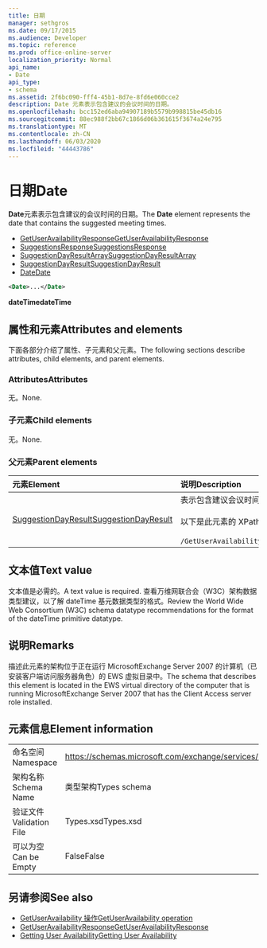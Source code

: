 ```yaml
---
title: 日期
manager: sethgros
ms.date: 09/17/2015
ms.audience: Developer
ms.topic: reference
ms.prod: office-online-server
localization_priority: Normal
api_name:
- Date
api_type:
- schema
ms.assetid: 2f6bc090-fff4-45b1-8d7e-8fd6e060cce2
description: Date 元素表示包含建议的会议时间的日期。
ms.openlocfilehash: bcc152ed6aba94907189b5579b998815be45db16
ms.sourcegitcommit: 88ec988f2bb67c1866d06b361615f3674a24e795
ms.translationtype: MT
ms.contentlocale: zh-CN
ms.lasthandoff: 06/03/2020
ms.locfileid: "44443786"
---
```

# <a name="date"></a><span data-ttu-id="4f1bf-103">日期</span><span class="sxs-lookup"><span data-stu-id="4f1bf-103">Date</span></span>

<span data-ttu-id="4f1bf-104">**Date**元素表示包含建议的会议时间的日期。</span><span class="sxs-lookup"><span data-stu-id="4f1bf-104">The **Date** element represents the date that contains the suggested meeting times.</span></span> 
  
- [<span data-ttu-id="4f1bf-105">GetUserAvailabilityResponse</span><span class="sxs-lookup"><span data-stu-id="4f1bf-105">GetUserAvailabilityResponse</span></span>](getuseravailabilityresponse.md) 
- [<span data-ttu-id="4f1bf-106">SuggestionsResponse</span><span class="sxs-lookup"><span data-stu-id="4f1bf-106">SuggestionsResponse</span></span>](suggestionsresponse.md) 
- [<span data-ttu-id="4f1bf-107">SuggestionDayResultArray</span><span class="sxs-lookup"><span data-stu-id="4f1bf-107">SuggestionDayResultArray</span></span>](suggestiondayresultarray.md)  
- [<span data-ttu-id="4f1bf-108">SuggestionDayResult</span><span class="sxs-lookup"><span data-stu-id="4f1bf-108">SuggestionDayResult</span></span>](suggestiondayresult.md)  
- [<span data-ttu-id="4f1bf-109">Date</span><span class="sxs-lookup"><span data-stu-id="4f1bf-109">Date</span></span>](date.md)
  
```xml
<Date>...</Date>
```

<span data-ttu-id="4f1bf-110">**dateTime**</span><span class="sxs-lookup"><span data-stu-id="4f1bf-110">**dateTime**</span></span>

## <a name="attributes-and-elements"></a><span data-ttu-id="4f1bf-111">属性和元素</span><span class="sxs-lookup"><span data-stu-id="4f1bf-111">Attributes and elements</span></span>

<span data-ttu-id="4f1bf-112">下面各部分介绍了属性、子元素和父元素。</span><span class="sxs-lookup"><span data-stu-id="4f1bf-112">The following sections describe attributes, child elements, and parent elements.</span></span>
  
### <a name="attributes"></a><span data-ttu-id="4f1bf-113">Attributes</span><span class="sxs-lookup"><span data-stu-id="4f1bf-113">Attributes</span></span>

<span data-ttu-id="4f1bf-114">无。</span><span class="sxs-lookup"><span data-stu-id="4f1bf-114">None.</span></span>
  
### <a name="child-elements"></a><span data-ttu-id="4f1bf-115">子元素</span><span class="sxs-lookup"><span data-stu-id="4f1bf-115">Child elements</span></span>

<span data-ttu-id="4f1bf-116">无。</span><span class="sxs-lookup"><span data-stu-id="4f1bf-116">None.</span></span>
  
### <a name="parent-elements"></a><span data-ttu-id="4f1bf-117">父元素</span><span class="sxs-lookup"><span data-stu-id="4f1bf-117">Parent elements</span></span>

|<span data-ttu-id="4f1bf-118">**元素**</span><span class="sxs-lookup"><span data-stu-id="4f1bf-118">**Element**</span></span>|<span data-ttu-id="4f1bf-119">**说明**</span><span class="sxs-lookup"><span data-stu-id="4f1bf-119">**Description**</span></span>|
|:-----|:-----|
|[<span data-ttu-id="4f1bf-120">SuggestionDayResult</span><span class="sxs-lookup"><span data-stu-id="4f1bf-120">SuggestionDayResult</span></span>](suggestiondayresult.md) <br/> |<span data-ttu-id="4f1bf-121">表示包含建议会议时间的一天。</span><span class="sxs-lookup"><span data-stu-id="4f1bf-121">Represents a single day that contains suggested meeting times.</span></span>  <br/><br/><span data-ttu-id="4f1bf-122">以下是此元素的 XPath 2.0 表达式：</span><span class="sxs-lookup"><span data-stu-id="4f1bf-122">The following is the XPath 2.0 expression to this element:</span></span><br/><br/>  `/GetUserAvailabilityResponse/SuggestionsResponse/SuggestionDayResultArray/SuggestionDayResult[i]` <br/> |
   
## <a name="text-value"></a><span data-ttu-id="4f1bf-123">文本值</span><span class="sxs-lookup"><span data-stu-id="4f1bf-123">Text value</span></span>

<span data-ttu-id="4f1bf-124">文本值是必需的。</span><span class="sxs-lookup"><span data-stu-id="4f1bf-124">A text value is required.</span></span> <span data-ttu-id="4f1bf-125">查看万维网联合会（W3C）架构数据类型建议，以了解 dateTime 基元数据类型的格式。</span><span class="sxs-lookup"><span data-stu-id="4f1bf-125">Review the World Wide Web Consortium (W3C) schema datatype recommendations for the format of the dateTime primitive datatype.</span></span>
  
## <a name="remarks"></a><span data-ttu-id="4f1bf-126">说明</span><span class="sxs-lookup"><span data-stu-id="4f1bf-126">Remarks</span></span>

<span data-ttu-id="4f1bf-127">描述此元素的架构位于正在运行 MicrosoftExchange Server 2007 的计算机（已安装客户端访问服务器角色）的 EWS 虚拟目录中。</span><span class="sxs-lookup"><span data-stu-id="4f1bf-127">The schema that describes this element is located in the EWS virtual directory of the computer that is running MicrosoftExchange Server 2007 that has the Client Access server role installed.</span></span>
  
## <a name="element-information"></a><span data-ttu-id="4f1bf-128">元素信息</span><span class="sxs-lookup"><span data-stu-id="4f1bf-128">Element information</span></span>

|||
|:-----|:-----|
|<span data-ttu-id="4f1bf-129">命名空间</span><span class="sxs-lookup"><span data-stu-id="4f1bf-129">Namespace</span></span>  <br/> |https://schemas.microsoft.com/exchange/services/2006/types  <br/> |
|<span data-ttu-id="4f1bf-130">架构名称</span><span class="sxs-lookup"><span data-stu-id="4f1bf-130">Schema Name</span></span>  <br/> |<span data-ttu-id="4f1bf-131">类型架构</span><span class="sxs-lookup"><span data-stu-id="4f1bf-131">Types schema</span></span>  <br/> |
|<span data-ttu-id="4f1bf-132">验证文件</span><span class="sxs-lookup"><span data-stu-id="4f1bf-132">Validation File</span></span>  <br/> |<span data-ttu-id="4f1bf-133">Types.xsd</span><span class="sxs-lookup"><span data-stu-id="4f1bf-133">Types.xsd</span></span>  <br/> |
|<span data-ttu-id="4f1bf-134">可以为空</span><span class="sxs-lookup"><span data-stu-id="4f1bf-134">Can be Empty</span></span>  <br/> |<span data-ttu-id="4f1bf-135">False</span><span class="sxs-lookup"><span data-stu-id="4f1bf-135">False</span></span>  <br/> |
   
## <a name="see-also"></a><span data-ttu-id="4f1bf-136">另请参阅</span><span class="sxs-lookup"><span data-stu-id="4f1bf-136">See also</span></span>

- [<span data-ttu-id="4f1bf-137">GetUserAvailability 操作</span><span class="sxs-lookup"><span data-stu-id="4f1bf-137">GetUserAvailability operation</span></span>](getuseravailability-operation.md) 
- [<span data-ttu-id="4f1bf-138">GetUserAvailabilityResponse</span><span class="sxs-lookup"><span data-stu-id="4f1bf-138">GetUserAvailabilityResponse</span></span>](getuseravailabilityresponse.md)
- [<span data-ttu-id="4f1bf-139">Getting User Availability</span><span class="sxs-lookup"><span data-stu-id="4f1bf-139">Getting User Availability</span></span>](https://msdn.microsoft.com/library/d4133fcb-9b0f-4e6b-aadf-a389da83516a%28Office.15%29.aspx)

